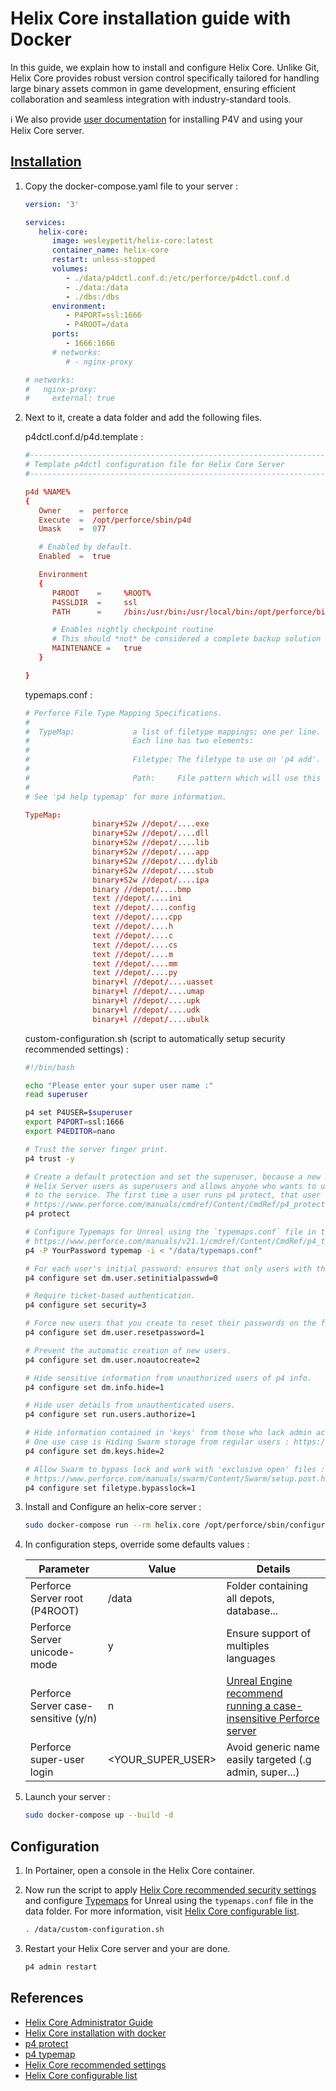 # Helix Core installation guide with Docker

In this guide, we explain how to install and configure Helix Core. Unlike Git, Helix Core provides robust version control specifically tailored for handling large binary assets common in game development, ensuring efficient collaboration and seamless integration with industry-standard tools.

:information_source: We also provide [user documentation](install-user.md) for installing P4V and using your Helix Core server.

## [Installation](https://aricodes.net/posts/perforce-server-with-docker/)

1. Copy the docker-compose.yaml file to your server :

   ```yaml
   version: '3'

   services:
      helix-core:
         image: wesleypetit/helix-core:latest
         container_name: helix-core
         restart: unless-stopped
         volumes:
            - ./data/p4dctl.conf.d:/etc/perforce/p4dctl.conf.d
            - ./data:/data
            - ./dbs:/dbs
         environment:
            - P4PORT=ssl:1666
            - P4ROOT=/data
         ports:
            - 1666:1666
         # networks:
            # - nginx-proxy

   # networks:
   #   nginx-proxy:
   #     external: true
   ```

2. Next to it, create a data folder and add the following files.

   p4dctl.conf.d/p4d.template :

   ```conf
   #-------------------------------------------------------------------------------
   # Template p4dctl configuration file for Helix Core Server
   #-------------------------------------------------------------------------------

   p4d %NAME%
   {
      Owner    =  perforce
      Execute  =  /opt/perforce/sbin/p4d
      Umask    =  077

      # Enabled by default.
      Enabled  =  true

      Environment
      {
         P4ROOT    =     %ROOT%
         P4SSLDIR  =     ssl
         PATH      =     /bin:/usr/bin:/usr/local/bin:/opt/perforce/bin:/opt/perforce/sbin

         # Enables nightly checkpoint routine
         # This should *not* be considered a complete backup solution
         MAINTENANCE =   true
      }

   }
   ```

   typemaps.conf :

   ```conf
   # Perforce File Type Mapping Specifications.
   #
   #  TypeMap:             a list of filetype mappings; one per line.
   #                       Each line has two elements:
   #
   #                       Filetype: The filetype to use on 'p4 add'.
   #
   #                       Path:     File pattern which will use this filetype.
   #
   # See 'p4 help typemap' for more information.

   TypeMap:
                  binary+S2w //depot/....exe
                  binary+S2w //depot/....dll
                  binary+S2w //depot/....lib
                  binary+S2w //depot/....app
                  binary+S2w //depot/....dylib
                  binary+S2w //depot/....stub
                  binary+S2w //depot/....ipa
                  binary //depot/....bmp
                  text //depot/....ini
                  text //depot/....config
                  text //depot/....cpp
                  text //depot/....h
                  text //depot/....c
                  text //depot/....cs
                  text //depot/....m
                  text //depot/....mm
                  text //depot/....py
                  binary+l //depot/....uasset
                  binary+l //depot/....umap
                  binary+l //depot/....upk
                  binary+l //depot/....udk
                  binary+l //depot/....ubulk
   ```

   custom-configuration.sh (script to automatically setup security recommended settings) :

   ```bash
   #!/bin/bash

   echo "Please enter your super user name :"
   read superuser

   p4 set P4USER=$superuser
   export P4PORT=ssl:1666
   export P4EDITOR=nano

   # Trust the server finger print.
   p4 trust -y

   # Create a default protection and set the superuser, because a new Helix Server considers all 
   # Helix Server users as superusers and allows anyone who wants to use Helix Server to connect 
   # to the service. The first time a user runs p4 protect, that user is made the superuser.
   # https://www.perforce.com/manuals/cmdref/Content/CmdRef/p4_protect.html. 
   p4 protect

   # Configure Typemaps for Unreal using the `typemaps.conf` file in the repository : 
   # https://www.perforce.com/manuals/v21.1/cmdref/Content/CmdRef/p4_typemap.html
   p4 -P YourPassword typemap -i < "/data/typemaps.conf"

   # For each user's initial password: ensures that only users with the super access levelClosed, and whose password is already set, can set an initial password.
   p4 configure set dm.user.setinitialpasswd=0

   # Require ticket-based authentication.
   p4 configure set security=3

   # Force new users that you create to reset their passwords on the first login.
   p4 configure set dm.user.resetpassword=1

   # Prevent the automatic creation of new users.
   p4 configure set dm.user.noautocreate=2

   # Hide sensitive information from unauthorized users of p4 info.
   p4 configure set dm.info.hide=1

   # Hide user details from unauthenticated users.
   p4 configure set run.users.authorize=1

   # Hide information contained in 'keys' from those who lack admin access.
   # One use case is Hiding Swarm storage from regular users : https://www.perforce.com/manuals/swarm/Content/Swarm/setup.post.html#setup-post_dm_keys
   p4 configure set dm.keys.hide=2

   # Allow Swarm to bypass lock and work with 'exclusive open' files :
   # https://www.perforce.com/manuals/swarm/Content/Swarm/setup.post.html#setup-post_exclusive_locks
   p4 configure set filetype.bypasslock=1
   ```

3. Install and Configure an helix-core server :

   ```bash
   sudo docker-compose run --rm helix.core /opt/perforce/sbin/configure-helix-p4d.sh
   ```

4. In configuration steps, override some defaults values :

   | Parameter                            | Value             | Details                                                                                                                                                           |
   | ------------------------------------ | ----------------- | ----------------------------------------------------------------------------------------------------------------------------------------------------------------- |
   | Perforce Server root (P4ROOT)        | /data             | Folder containing all depots, database...                                                                                                                         |
   | Perforce Server unicode-mode         | y                 | Ensure support of multiples languages                                                                                                                             |
   | Perforce Server case-sensitive (y/n) | n                 | [Unreal Engine recommend running a case-insensitive Perforce server](https://docs.unrealengine.com/5.3/en-US/using-perforce-as-source-control-for-unreal-engine/) |
   | Perforce super-user login            | <YOUR_SUPER_USER> | Avoid generic name easily targeted (.g admin, super...)                                                                                                           |

5. Launch your server :

   ```bash
   sudo docker-compose up --build -d
   ```

## Configuration

1. In Portainer, open a console in the Helix Core container.

2. Now run the script to apply [Helix Core recommended security settings](https://www.perforce.com/manuals/p4sag/Content/P4SAG/chapter.security.html) and configure [Typemaps](https://www.perforce.com/manuals/v21.1/cmdref/Content/CmdRef/p4_typemap.html) for Unreal using the `typemaps.conf` file in the data folder. For more information, visit [Helix Core configurable list](https://www.perforce.com/manuals/cmdref/Content/CmdRef/configurables.alphabetical.html).

   ```bash
   . /data/custom-configuration.sh
   ```

3. Restart your Helix Core server and your are done.

   ```bash
   p4 admin restart
   ```

## References

- [Helix Core Administrator Guide](https://www.perforce.com/manuals/p4sag/Content/P4SAG/chapter.install.html)
- [Helix Core installation with docker](https://aricodes.net/posts/perforce-server-with-docker/)
- [p4 protect](https://www.perforce.com/manuals/cmdref/Content/CmdRef/p4_protect.html)
- [p4 typemap](https://www.perforce.com/manuals/v21.1/cmdref/Content/CmdRef/p4_typemap.html)
- [Helix Core recommended settings](https://www.perforce.com/manuals/p4sag/Content/P4SAG/chapter.security.html)
- [Helix Core configurable list](https://www.perforce.com/manuals/cmdref/Content/CmdRef/configurables.alphabetical.html)